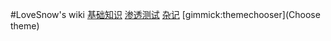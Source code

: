 #LoveSnow's wiki
[基础知识](webbase.md)
[渗透测试](pentest.md)
[杂记](think.md)
[gimmick:themechooser](Choose theme)
